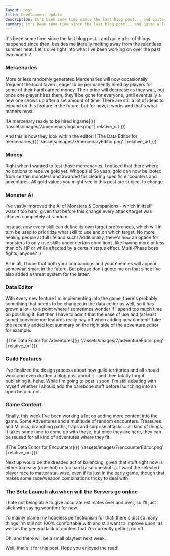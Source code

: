 ```yaml
---
layout: post
title: Development Update
description: It's been some time since the last blog post... and quite a lot of things happened since then.
summary: It's been some time since the last blog post... and quite a lot of things happened since then.
---
```


It's been some time since the last blog post... and quite a lot of things happened since then, besides me literally melting away from the relentless summer heat.
Let's dive right into what I've been working on over the past two months!

### Mercenaries
More or less randomly generated Mercenaries will now occasionally frequent the local tavern, eager to be permanently hired by players for some of their hard earned money. Their price will decrease as they wait, but once one player hires them, they'll be gone for everyone, until eventually a new one shows up after a set amount of time.
There are still a lot of ideas to expand on this feature in the future, but for now, it works and that's what matters most.

![A mercenary ready to be hired ingame]({{ '/assets/images/7/mercenaryIngame.png' | relative_url }}) 

And this is how they look within the editor:
![The Data Editor for mercenaries]({{ '/assets/images/7/mercenaryEditor.png' | relative_url }})

### Money
Right when I wanted to test those mercenaries, I noticed that there where no options to receive gold yet. Whoopsie! So yeah, gold can now be looted from certain monsters and awarded for clearing specific encounters and adventures. All gold values you might see in this post are subject to change.

### Monster AI
I've vastly improved the AI of Monsters & Companions - which in itself wasn't too hard, given that before this change every attack/target was chosen completely at random.

Instead, now every skill can define its own target preferences, which will in turn be used to prioritize what skill to use and on which target. No more healing people at full life and such! Additionally, there's now an option for monsters to only use skills under certain conditions, like having more or less than x% HP or while affected by a certain status effect. Multi-Phase boss fights, anyone? :)

All in all, I hope that both your companions and your enemies will appear somewhat smart in the future. But please don't quote me on that since I've also added a threat system for the latter.

### Data Editor
With every new feature I'm implementing into the game, there's probably something that needs to be changed in the data editor as well, so it has grown a lot - to a point where I sometimes wonder if I spend too much time on polishing it. But then I have to admit that the ease of use and (at least some) convenience features really pay off when adding new content! Take the recently added loot summary on the right side of the adventure editor for example:

![The Data Editor for Adventures]({{ '/assets/images/7/adventureEditor.png' | relative_url }})

### Guild Features
I've finalized the design process about how guild territories and all should work and even drafted a blog post about it - and then totally forgot publishing it, hehe. While I'm going to post it soon, I'm still debating with myself whether I should add the barebone stuff before launching into an open beta or not.

### Game Content
Finally, this week I've been working a lot on adding more content into the game. Some Adventures and a multitude of random encounters. Treasures and Mimics, branching paths, traps and surprise attacks... all kind of things. It takes some time to come up with those, but once they are here, they can be reused for all kind of adventures where they fit.

![The Data Editor for Encounters]({{ '/assets/images/7/encounterEditor.png' | relative_url }})

Next up would be the dreaded act of balancing, given that stuff right now is either too easy (oneshot) or too hard (also oneshot...). I want the selected player race to matter stat-wise, even if its just in the early game, though that makes some race/weapon combinations tricky to deal with.

### The Beta Launch aka when will the Servers go online
I hate not being able to give accurate estimates over and over, so I'll just stick with saying soon(tm) for now.

I'd mainly blame my hopeless perfectionism for that: there's just so many things I'm still not 100% comfortable with and still want to improve upon, as well as the general lack of content that I'm currently getting rid off.

Oh, and there will be a small playtest next week.

Well, that's it for this post. Hope you enjoyed the read!